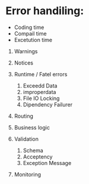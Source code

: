 # Error handiling:
* Coding time
* Compail time
* Excetution time

1. Warnings
2. Notices
3. Runtime / Fatel errors
    1. Exceedd Data
    2. improperdata
    3. File IO Locking
    4. Dipendency Failurer

1. Routing
2. Business logic
3. Validation
    1. Schema
    2. Acceptency
    3. Exception Message
4. Monitoring


